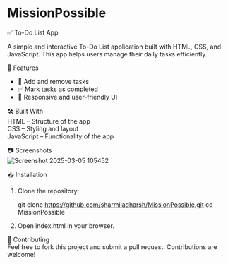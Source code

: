 # MissionPossible

✅ To-Do List App  

A simple and interactive To-Do List application built with HTML, CSS, and JavaScript. This app helps users manage their daily tasks efficiently.  

🚀 Features  
- 📝 Add and remove tasks  
- ✅ Mark tasks as completed  
- 🎨 Responsive and user-friendly UI  

🛠 Built With  
  HTML – Structure of the app  
  CSS – Styling and layout  
  JavaScript – Functionality of the app  

📷 Screenshots  
  ![Screenshot 2025-03-05 105452](https://github.com/user-attachments/assets/acfc3365-cc2c-48a4-ac0f-4cf9c50b7d23)


📥 Installation  
1. Clone the repository:
   
   git clone https://github.com/sharmiladharsh/MissionPossible.git
   cd MissionPossible
   
2. Open index.html in your browser.  

🤝 Contributing  
Feel free to fork this project and submit a pull request. Contributions are welcome!  


